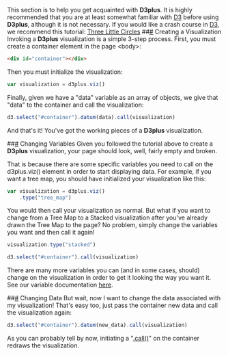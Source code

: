 This section is to help you get acquainted with **D3plus**. It is highly recommended that you are at least somewhat familiar with [D3](http://d3js.org/) before using **D3plus**, although it is not necessary. If you would like a crash course in [D3](http://d3js.org/), we recommend this tutorial: [Three Little Circles](http://mbostock.github.io/d3/tutorial/circle.html)
##<a name="viz" href="#viz">#</a> Creating a Visualization
Invoking a **D3plus** visualization is a simple 3-step process. First, you must create a container element in the page &#60;body&#62;:

```html
<div id="container"></div> 
```

Then you must initialize the visualization:

```js
var visualization = d3plus.viz()
```

Finally, given we have a "data" variable as an array of objects, we give that "data" to the container and call the visualization:

```js
d3.select("#container").datum(data).call(visualization)
```

And that's it! You've got the working pieces of a **D3plus** visualization.

##<a name="variables" href="#variables">#</a> Changing Variables
Given you followed the tutorial above to create a **D3plus** visualization, your page should look, well, fairly empty and broken.

That is because there are some specific variables you need to call on the d3plus.viz() element in order to start displaying data. For example, if you want a tree map, you should have initialized your visualization like this:

```js
var visualization = d3plus.viz()
	.type("tree_map")
```

You would then call your visualization as normal. But what if you want to change from a Tree Map to a Stacked visualization after you've already drawn the Tree Map to the page? No problem, simply change the variables you want and then call it again!

```js
visualization.type("stacked")

d3.select("#container").call(visualization)
```

There are many more variables you can (and in some cases, should) change on the visualization in order to get it looking the way you want it. See our variable documentation [here](wiki/Visualization-Variables).

##<a name="data" href="#data">#</a> Changing Data
But wait, now I want to change the data associated with my visualization! That's easy too, just pass the container new data and call the visualization again:

```js
d3.select("#container").datum(new_data).call(visualization)
```

As you can probably tell by now, initiating a "[.call()](https://github.com/mbostock/d3/wiki/Selections#wiki-call)" on the container redraws the visualization.